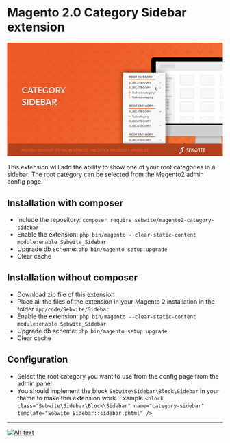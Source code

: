 # Magento 2.0 Category Sidebar extension
![Alt text](header.jpg?raw=true "Magento2 Category sidebar")

This extension will add the ability to show one of your root categories in a sidebar. The root category can be selected from the Magento2 admin config page.

## Installation with composer
* Include the repository: `composer require sebwite/magento2-category-sidebar`
* Enable the extension: `php bin/magento --clear-static-content module:enable Sebwite_Sidebar`
* Upgrade db scheme: `php bin/magento setup:upgrade`
* Clear cache

## Installation without composer
* Download zip file of this extension
* Place all the files of the extension in your Magento 2 installation in the folder `app/code/Sebwite/Sidebar`
* Enable the extension: `php bin/magento --clear-static-content module:enable Sebwite_Sidebar`
* Upgrade db scheme: `php bin/magento setup:upgrade`
* Clear cache

## Configuration
* Select the root category you want to use from the config page from the admin panel
* You should implement the block `Sebwite\Sidebar\Block\Sidebar` in your theme to make this extension work. Example
`<block class="Sebwite\Sidebar\Block\Sidebar" name="category-sidebar" template="Sebwite_Sidebar::sidebar.phtml" />`

---
[![Alt text](https://www.sebwite.nl/wp-content/themes/sebwite/assets/images/logo-sebwite.png "Sebwite.nl")](https://sebwite.nl)